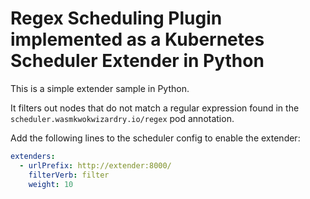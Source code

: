 # Regex Scheduling Plugin implemented as a Kubernetes Scheduler Extender in Python

This is a simple extender sample in Python.

It filters out nodes that do not match a regular expression found in the `scheduler.wasmkwokwizardry.io/regex` pod annotation.

Add the following lines to the scheduler config to enable the extender:

```yaml
extenders:
  - urlPrefix: http://extender:8000/
    filterVerb: filter
    weight: 10
```